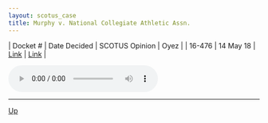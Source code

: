 ```yaml
---
layout: scotus_case
title: Murphy v. National Collegiate Athletic Assn.
---
```


| Docket # | Date Decided | SCOTUS Opinion | Oyez |
| 16-476 | 14 May 18 | [Link](https://www.supremecourt.gov/opinions/preliminaryprint/584US2PP_final.pdf#page=150) | [Link](https://www.oyez.org/cases/2017/16-476) |

<audio controls>
   <source src='./resources/16-476.mp3' type='audio/mpeg'>
</audio>

<object data='./resources/16-476.pdf' type='application/pdf'></object>

---

[Up](./README.md)